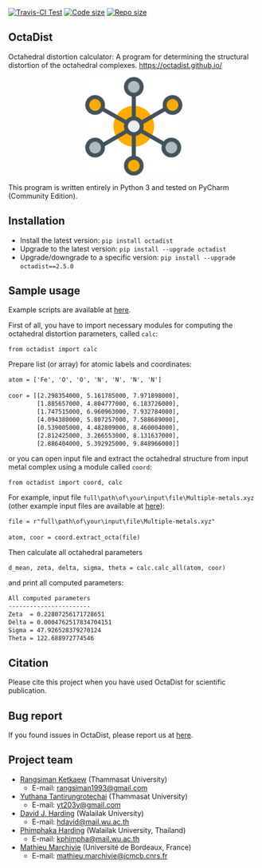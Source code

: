 [![Travis-CI Test](https://img.shields.io/travis/OctaDist/OctaDist/master.svg
)](https://travis-ci.org/OctaDist/OctaDist)
[![Code size](https://img.shields.io/github/languages/code-size/OctaDist/OctaDist-PyPI.svg)](https://github.com/OctaDist/OctaDist-PyPI)
[![Repo size](https://img.shields.io/github/repo-size/OctaDist/OctaDist-PI.svg)](https://github.com/OctaDist/OctaDist-PyPI)

## OctaDist
Octahedral distortion calculator: A program for determining the structural distortion of the octahedral complexes. https://octadist.github.io/

<p align="center">
   <img alt="molecule" src="https://raw.githubusercontent.com/OctaDist/OctaDist/master/images/molecule.png" align=middle width="200pt" />
<p/>

This program is written entirely in Python 3 and tested on PyCharm (Community Edition). 

## Installation
- Install the latest version: `pip install octadist`
- Upgrade to the latest version: `pip install --upgrade octadist`
- Upgrade/downgrade to a specific version: `pip install --upgrade octadist==2.5.0`

## Sample usage
Example scripts are available at [here](https://github.com/OctaDist/OctaDist-PyPI/tree/master/example-py).

First of all, you have to import necessary modules for computing the octahedral distortion parameters, called `calc`:

```
from octadist import calc
```

Prepare list (or array) for atomic labels and coordinates:

```
atom = ['Fe', 'O', 'O', 'N', 'N', 'N', 'N']

coor = [[2.298354000, 5.161785000, 7.971898000],
        [1.885657000, 4.804777000, 6.183726000],
        [1.747515000, 6.960963000, 7.932784000],
        [4.094380000, 5.807257000, 7.588689000],
        [0.539005000, 4.482809000, 8.460004000],
        [2.812425000, 3.266553000, 8.131637000],
        [2.886404000, 5.392925000, 9.848966000]]
```

or you can open input file and extract the octahedral structure from input metal complex using a module called `coord`:

```
from octadist import coord, calc
```

For example, input file `full\path\of\your\input\file\Multiple-metals.xyz` 
(other example input files are available at [here](https://github.com/OctaDist/OctaDist-PyPI/tree/master/example-input)):

```
file = r"full\path\of\your\input\file\Multiple-metals.xyz"

atom, coor = coord.extract_octa(file)
```

Then calculate all octahedral parameters

```
d_mean, zeta, delta, sigma, theta = calc.calc_all(atom, coor)
```

and print all computed parameters:

```
All computed parameters
-----------------------
Zeta  = 0.22807256171728651
Delta = 0.0004762517834704151
Sigma = 47.926528379270124
Theta = 122.688972774546
```

## Citation
Please cite this project when you have used OctaDist for scientific publication.

## Bug report
If you found issues in OctaDist, please report us at [here](https://github.com/OctaDist/OctaDist/issues).

## Project team
- [Rangsiman Ketkaew](https://sites.google.com/site/rangsiman1993) (Thammasat University) <br/>
  - E-mail: rangsiman1993@gmail.com <br/>
- [Yuthana Tantirungrotechai](https://sites.google.com/site/compchem403/people/faculty/yuthana) (Thammasat University)
  - E-mail: yt203y@gmail.com
- [David J. Harding](https://www.funtechwu.com/david-j-harding) (Walailak University)
  - E-mail: hdavid@mail.wu.ac.th
- [Phimphaka Harding](https://www.funtechwu.com/phimphaka-harding) (Walailak University, Thailand)
  - E-mail: kphimpha@mail.wu.ac.th
- [Mathieu Marchivie](http://www.icmcb-bordeaux.cnrs.fr/spip.php?article562&lang=fr) (Université de Bordeaux, France)
  - E-mail: mathieu.marchivie@icmcb.cnrs.fr

